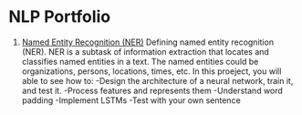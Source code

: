# NLP Portfolio
1. [Named Entity Recognition (NER)](https://github.com/Sonerberat/NLPPortfolio/tree/main/Named%20Entity%20Recognition%20(NER)%2C%20(Trax)) 
Defining named entity recognition (NER). NER is a subtask of information extraction that locates and classifies named entities in a text. The named entities could be organizations, persons, locations, times, etc. In this proeject, you will able to see how to:
-Design the architecture of a neural network, train it, and test it.
-Process features and represents them
-Understand word padding
-Implement LSTMs
-Test with your own sentence

